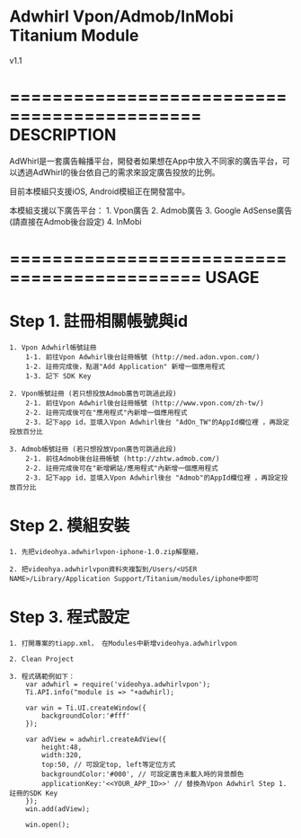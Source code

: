 # Adwhirl Vpon/Admob/InMobi Titanium Module
v1.1

============================================
DESCRIPTION
============================================

AdWhirl是一套廣告輪播平台，開發者如果想在App中放入不同家的廣告平台，可以透過AdWhirl的後台依自己的需求來設定廣告投放的比例。

目前本模組只支援iOS, Android模組正在開發當中。

本模組支援以下廣告平台：
	1. Vpon廣告
	2. Admob廣告
	3. Google AdSense廣告(請直接在Admob後台設定)
	4. InMobi
	
============================================
USAGE
============================================

Step 1. 註冊相關帳號與id
======================

	1. Vpon Adwhirl帳號註冊
		1-1. 前往Vpon Adwhirl後台註冊帳號 (http://med.adon.vpon.com/)
		1-2. 註冊完成後，點選"Add Application" 新增一個應用程式
		1-3. 記下 SDK Key
	
	2. Vpon帳號註冊 (若只想投放Admob廣告可跳過此段)
		2-1. 前往Vpon Adwhirl後台註冊帳號 (http://www.vpon.com/zh-tw/)
		2-2. 註冊完成後可在"應用程式"內新增一個應用程式
		2-3. 記下app id，並填入Vpon Adwhirl後台 "AdOn_TW"的AppId欄位裡 ，再設定投放百分比
		
	3. Admob帳號註冊 (若只想投放Vpon廣告可跳過此段)
		2-1. 前往Admob後台註冊帳號 (http://zhtw.admob.com/)
		2-2. 註冊完成後可在"新增網站/應用程式"內新增一個應用程式
		2-3. 記下app id，並填入Vpon Adwhirl後台 "Admob"的AppId欄位裡 ，再設定投放百分比
			
			
Step 2. 模組安裝
======================
	
	1. 先把videohya.adwhirlvpon-iphone-1.0.zip解壓縮，
	
	2. 把videohya.adwhirlvpon資料夾複製到/Users/<USER NAME>/Library/Application Support/Titanium/modules/iphone中即可


Step 3. 程式設定
======================

	1. 打開專案的tiapp.xml， 在Modules中新增videohya.adwhirlvpon
	
	2. Clean Project
	
	3. 程式碼範例如下：
		var adwhirl = require('videohya.adwhirlvpon'); 
		Ti.API.info("module is => "+adwhirl);
		
		var win = Ti.UI.createWindow({
			backgroundColor:'#fff'
		});
		
		var adView = adwhirl.createAdView({
			height:48,
			width:320,
			top:50, // 可設定top, left等定位方式
			backgroundColor:'#000', // 可設定廣告未載入時的背景顏色
			applicationKey:'<<YOUR_APP_ID>>' // 替換為Vpon Adwhirl Step 1. 註冊的SDK Key
		});
		win.add(adView);
		
		win.open();

